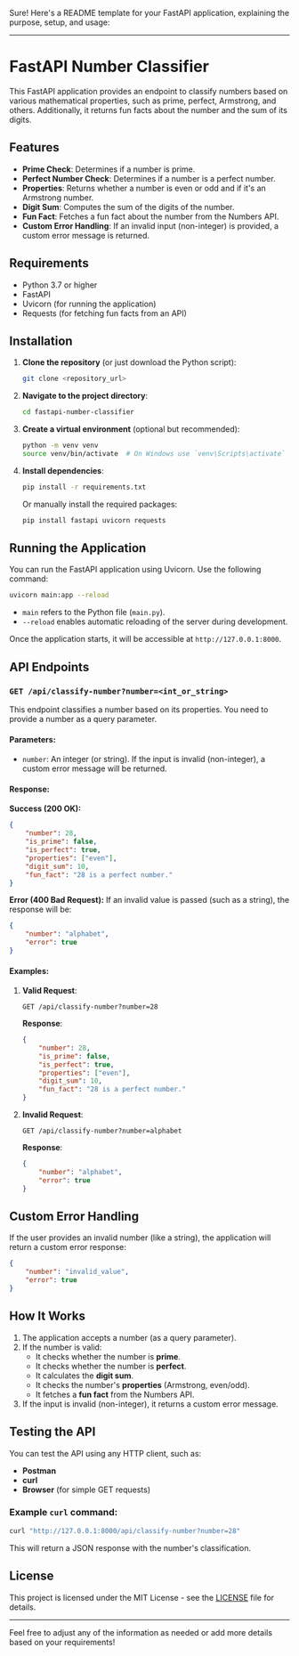 Sure! Here's a README template for your FastAPI application, explaining the purpose, setup, and usage:

---

# FastAPI Number Classifier

This FastAPI application provides an endpoint to classify numbers based on various mathematical properties, such as prime, perfect, Armstrong, and others. Additionally, it returns fun facts about the number and the sum of its digits.

## Features

- **Prime Check**: Determines if a number is prime.
- **Perfect Number Check**: Determines if a number is a perfect number.
- **Properties**: Returns whether a number is even or odd and if it's an Armstrong number.
- **Digit Sum**: Computes the sum of the digits of the number.
- **Fun Fact**: Fetches a fun fact about the number from the Numbers API.
- **Custom Error Handling**: If an invalid input (non-integer) is provided, a custom error message is returned.

## Requirements

- Python 3.7 or higher
- FastAPI
- Uvicorn (for running the application)
- Requests (for fetching fun facts from an API)

## Installation

1. **Clone the repository** (or just download the Python script):

   ```bash
   git clone <repository_url>
   ```

2. **Navigate to the project directory**:

   ```bash
   cd fastapi-number-classifier
   ```

3. **Create a virtual environment** (optional but recommended):

   ```bash
   python -m venv venv
   source venv/bin/activate  # On Windows use `venv\Scripts\activate`
   ```

4. **Install dependencies**:

   ```bash
   pip install -r requirements.txt
   ```

   Or manually install the required packages:

   ```bash
   pip install fastapi uvicorn requests
   ```

## Running the Application

You can run the FastAPI application using Uvicorn. Use the following command:

```bash
uvicorn main:app --reload
```

- `main` refers to the Python file (`main.py`).
- `--reload` enables automatic reloading of the server during development.

Once the application starts, it will be accessible at `http://127.0.0.1:8000`.

## API Endpoints

### `GET /api/classify-number?number=<int_or_string>`

This endpoint classifies a number based on its properties. You need to provide a number as a query parameter.

#### Parameters:
- `number`: An integer (or string). If the input is invalid (non-integer), a custom error message will be returned.

#### Response:

**Success (200 OK):**
```json
{
    "number": 28,
    "is_prime": false,
    "is_perfect": true,
    "properties": ["even"],
    "digit_sum": 10,
    "fun_fact": "28 is a perfect number."
}
```

**Error (400 Bad Request):**
If an invalid value is passed (such as a string), the response will be:
```json
{
    "number": "alphabet",
    "error": true
}
```

#### Examples:

1. **Valid Request**:
   ```
   GET /api/classify-number?number=28
   ```
   **Response**:
   ```json
   {
       "number": 28,
       "is_prime": false,
       "is_perfect": true,
       "properties": ["even"],
       "digit_sum": 10,
       "fun_fact": "28 is a perfect number."
   }
   ```

2. **Invalid Request**:
   ```
   GET /api/classify-number?number=alphabet
   ```
   **Response**:
   ```json
   {
       "number": "alphabet",
       "error": true
   }
   ```

## Custom Error Handling

If the user provides an invalid number (like a string), the application will return a custom error response:
```json
{
    "number": "invalid_value",
    "error": true
}
```

## How It Works

1. The application accepts a number (as a query parameter).
2. If the number is valid:
   - It checks whether the number is **prime**.
   - It checks whether the number is **perfect**.
   - It calculates the **digit sum**.
   - It checks the number's **properties** (Armstrong, even/odd).
   - It fetches a **fun fact** from the Numbers API.
3. If the input is invalid (non-integer), it returns a custom error message.

## Testing the API

You can test the API using any HTTP client, such as:
- **Postman**
- **curl**
- **Browser** (for simple GET requests)

### Example `curl` command:

```bash
curl "http://127.0.0.1:8000/api/classify-number?number=28"
```

This will return a JSON response with the number's classification.

## License

This project is licensed under the MIT License - see the [LICENSE](LICENSE) file for details.

---

Feel free to adjust any of the information as needed or add more details based on your requirements!